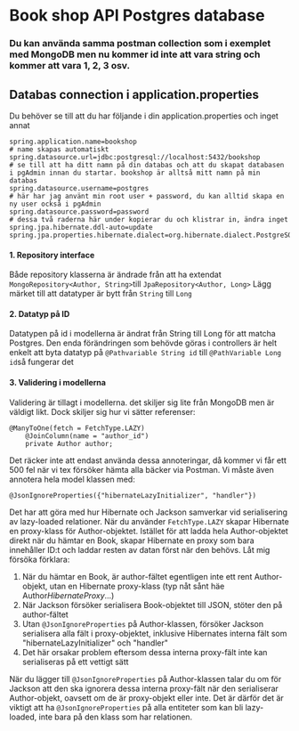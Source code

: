 # Book shop API Postgres database

### Du kan använda samma postman collection som i exemplet med MongoDB men nu kommer id inte att vara string och kommer att vara 1, 2, 3 osv.

## Databas connection i application.properties
Du behöver se till att du har följande i din application.properties och inget annat
```
spring.application.name=bookshop
# name skapas automatiskt
spring.datasource.url=jdbc:postgresql://localhost:5432/bookshop
# se till att ha ditt namn på din databas och att du skapat databasen i pgAdmin innan du startar. bookshop är alltså mitt namn på min databas
spring.datasource.username=postgres
# här har jag använt min root user + password, du kan alltid skapa en ny user också i pgAdmin
spring.datasource.password=password
# dessa två raderna här under kopierar du och klistrar in, ändra inget
spring.jpa.hibernate.ddl-auto=update
spring.jpa.properties.hibernate.dialect=org.hibernate.dialect.PostgreSQLDialect
```

#### 1. Repository interface
Både repository klasserna är ändrade från att ha extendat ```MongoRepository<Author, String>```till ```JpaRepository<Author, Long>```
Lägg märket till att datatyper är bytt från ```String``` till ```Long```

#### 2. Datatyp på ID
Datatypen på id i modellerna är ändrat från String till Long för att matcha Postgres. Den enda förändringen som behövde göras i controllers är helt 
enkelt att byta datatyp på ```@Pathvariable String id``` till ```@PathVariable Long id```så fungerar det

#### 3. Validering i modellerna
Validering är tillagt i modellerna. det skiljer sig lite från MongoDB men är väldigt likt. Dock skiljer sig hur vi sätter referenser:
```
@ManyToOne(fetch = FetchType.LAZY)
    @JoinColumn(name = "author_id")
    private Author author;
```
Det räcker inte att endast använda dessa annoteringar, då kommer vi får ett 500 fel när vi tex försöker hämta alla bäcker via Postman.
Vi måste även annotera hela model klassen med:
```
@JsonIgnoreProperties({"hibernateLazyInitializer", "handler"})
```
Det har att göra med hur Hibernate och Jackson samverkar vid serialisering av lazy-loaded relationer.
När du använder ```FetchType.LAZY``` skapar Hibernate en proxy-klass för Author-objektet. 
Istället för att ladda hela Author-objektet direkt när du hämtar en Book, skapar Hibernate en proxy som bara innehåller ID:t och laddar resten av datan först när den behövs.
Låt mig försöka förklara:
1. När du hämtar en Book, är author-fältet egentligen inte ett rent Author-objekt, utan en Hibernate proxy-klass (typ nåt sånt häe Author$HibernateProxy$...)
2. När Jackson försöker serialisera Book-objektet till JSON, stöter den på author-fältet
3. Utan ```@JsonIgnoreProperties``` på Author-klassen, försöker Jackson serialisera alla fält i proxy-objektet, inklusive Hibernates interna fält som "hibernateLazyInitializer" och "handler"
4. Det här orsakar problem eftersom dessa interna proxy-fält inte kan serialiseras på ett vettigt sätt

När du lägger till ```@JsonIgnoreProperties``` på Author-klassen talar du om för Jackson att den ska ignorera dessa interna proxy-fält när den serialiserar 
Author-objekt, oavsett om de är proxy-objekt eller inte.
Det är därför det är viktigt att ha ```@JsonIgnoreProperties``` på alla entiteter som kan bli lazy-loaded, inte bara på den klass som har relationen.
